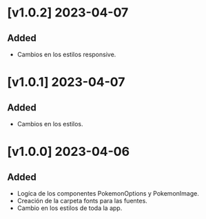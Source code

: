 # [v1.0.2] 2023-04-07

## Added

- Cambios en los estilos responsive.

# [v1.0.1] 2023-04-07

## Added

- Cambios en los estilos.

# [v1.0.0] 2023-04-06

## Added

- Logíca de los componentes PokemonOptions y PokemonImage.
- Creación de la carpeta fonts para las fuentes.
- Cambio en los estilos de toda la app.
